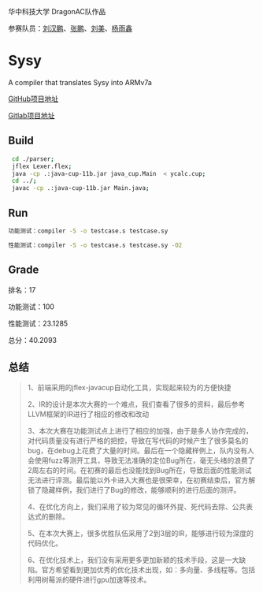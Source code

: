 华中科技大学 DragonAC队作品

参赛队员：[刘汉鹏](https://github.com/showstarpro)、[张鹏](https://github.com/zippermonkey)、[刘美](https://github.com/rabbicat30)、[杨雨鑫](https://github.com/yux20000304)

# Sysy

A compiler that translates Sysy into ARMv7a

[GitHub项目地址](https://github.com/showstarpro/sysy.git)

[Gitlab项目地址](https://gitlab.com/yux20000304/sysy.git)

## Build
```bash
 cd ./parser;  
 jflex Lexer.flex;  
 java -cp .:java-cup-11b.jar java_cup.Main  < ycalc.cup;  
 cd ../;   
 javac -cp .:java-cup-11b.jar Main.java;  
```
## Run
```bash
功能测试：compiler -S -o testcase.s testcase.sy

性能测试：compiler -S -o testcase.s testcase.sy -O2
```

## Grade

排名：17

功能测试：100

性能测试：23.1285

总分：40.2093

## 总结

> 1、前端采用的jflex-javacup自动化工具，实现起来较为的方便快捷
>
> 2、IR的设计是本次大赛的一个难点，我们查看了很多的资料，最后参考LLVM框架的IR进行了相应的修改和改动
>
> 3、本次大赛在功能测试点上进行了相应的加强，由于是多人协作完成的，对代码质量没有进行严格的把控，导致在写代码的时候产生了很多莫名的bug，在debug上花费了大量的时间。最后在一个隐藏样例上，队内没有人会使用fuzz等测开工具，导致无法准确的定位Bug所在，毫无头绪的浪费了2周左右的时间。在初赛的最后也没能找到Bug所在，导致后面的性能测试无法进行评测。最后能以外卡进入大赛也是很荣幸，在初赛结束后，官方解锁了隐藏样例，我们进行了Bug的修改，能够顺利的进行后面的测评。
>
> 4、在优化方向上，我们采用了较为常见的循环外提、死代码去除、公共表达式的删除。
>
> 5、在本次大赛上，很多优胜队伍采用了2到3层的IR，能够进行较为深度的代码优化。
>
> 6、在优化技术上，我们没有采用更多更加新颖的技术手段，这是一大缺陷。官方希望看到更加优秀的优化技术出现，如：多向量、多线程等。包括利用树莓派的硬件进行gpu加速等技术。
